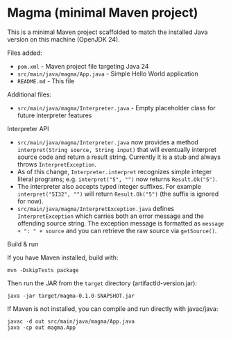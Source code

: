 # Magma (minimal Maven project)

This is a minimal Maven project scaffolded to match the installed Java version on this machine (OpenJDK 24).

Files added:

- `pom.xml` - Maven project file targeting Java 24
- `src/main/java/magma/App.java` - Simple Hello World application
- `README.md` - This file

Additional files:

- `src/main/java/magma/Interpreter.java` - Empty placeholder class for future interpreter features

Interpreter API

- `src/main/java/magma/Interpreter.java` now provides a method `interpret(String source, String input)` that will eventually interpret source code and return a result string. Currently it is a stub and always throws `InterpretException`.
- As of this change, `Interpreter.interpret` recognizes simple integer literal programs; e.g. `interpret("5", "")` now returns `Result.Ok("5")`.
- The interpreter also accepts typed integer suffixes. For example `interpret("5I32", "")` will return `Result.Ok("5")` (the suffix is ignored for now).
- `src/main/java/magma/InterpretException.java` defines `InterpretException` which carries both an error message and the offending source string. The exception message is formatted as `message + ": " + source` and you can retrieve the raw source via `getSource()`.

Build & run

If you have Maven installed, build with:

    mvn -DskipTests package

Then run the JAR from the `target` directory (artifactId-version.jar):

    java -jar target/magma-0.1.0-SNAPSHOT.jar

If Maven is not installed, you can compile and run directly with javac/java:

    javac -d out src/main/java/magma/App.java
    java -cp out magma.App
